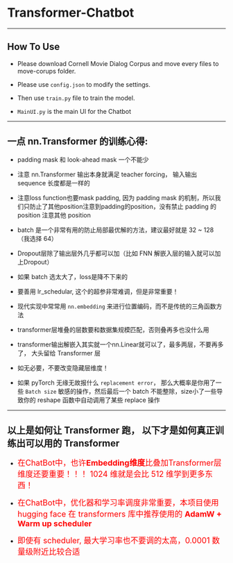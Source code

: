# Transformer-Chatbot
-------------------------------

## How To Use

- Please download Cornell Movie Dialog Corpus and move every files to move-corups folder.

- Please use `config.json` to modify the settings.

- Then use `train.py` file to train the model.

- `MainUI.py` is the main UI for the Chatbot

------------------------------------

## 一点 nn.Transformer 的训练心得:

- padding mask 和 look-ahead mask 一个不能少

- 注意 nn.Transformer 输出本身就满足 teacher forcing， 输入输出 sequence 长度都是一样的

- 注意loss function也要mask padding, 因为 padding mask 的机制，所以我们只防止了其他position注意到padding的position，没有禁止 padding 的 position 注意其他 position

- batch 是一个非常有用的防止局部最优解的方法，建议最好就是 32 ~ 128 （我选择 64）

- Dropout层除了输出层外几乎都可以加（比如 FNN 解嵌入层的输入就可以加上Dropout）

- 如果 batch 选太大了，loss是降不下来的

- 要善用 lr_schedular, 这个的超参非常难调，但是非常重要！

- 现代实现中常常用 `nn.embedding` 来进行位置编码，而不是传统的三角函数方法

- transformer层堆叠的层数要和数据集规模匹配，否则叠再多也没什么用

- transformer输出解嵌入其实就一个nn.Linear就可以了，最多两层，不要再多了， 大头留给 Transformer 层

- 如无必要，不要改变隐藏层维度！

- 如果 pyTorch 无缘无故报什么 `replacement error`， 那么大概率是你用了一些 `Batch size` 敏感的操作，然后最后一个 batch 不能整除，size小了一些导致你的 reshape 函数中自动调用了某些 replace 操作

----------------------------------

## 以上是如何让 Transformer 跑， 以下才是如何真正训练出可以用的 Transformer

- <font size = 4 color = red>在ChatBot中，也许<b>Embedding维度</b>比叠加Transformer层维度还要重要！！！ 1024 维就是会比 512 维学到更多东西！</font>

- <font size = 4 color = red>在ChatBot中，优化器和学习率调度非常重要，本项目使用 hugging face 在 transformers 库中推荐使用的 <b> AdamW + Warm up scheduler </b></font>

- <font size = 4 color = red>即使有 scheduler, 最大学习率也不要调的太高，0.0001 数量级附近比较合适</font>